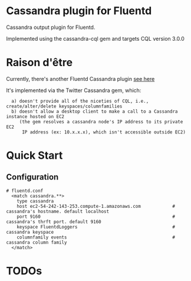 # Cassandra plugin for Fluentd

Cassandra output plugin for Fluentd.

Implemented using the cassandra-cql gem and targets CQL version 3.0.0

# Raison d'être
Currently, there's another Fluentd Cassandra plugin [see
here](https://github.com/tomitakazutaka/fluent-plugin-cassandra)

It's implemented via the Twitter Cassandra gem, which:

      a) doesn't provide all of the niceties of CQL, i.e., create/alter/delete keyspaces/columnfamilies
      b) doesn't allow a desktop client to make a call to a Cassandra instance hosted on EC2
         (the gem resolves a cassandra node's IP address to its private EC2
          IP address (ex: 10.x.x.x), which isn't accessible outside EC2)

# Quick Start

## Configuration
    # fluentd.conf
      <match cassandra.**>
        type cassandra
        host ec2-54-242-143-253.compute-1.amazonaws.com            # cassandra's hostname. default localhost
        port 9160                                                  # cassandra's thrft port. default 9160
        keyspace FluentdLoggers                                    # cassandra keyspace
        columnfamily events                                        # cassandra column family
      </match>

# TODOs
